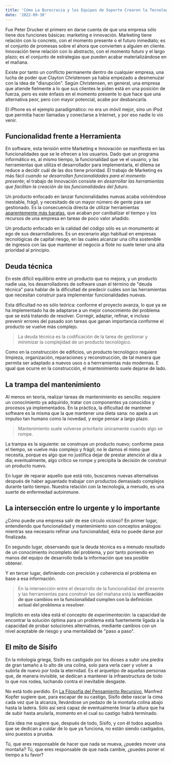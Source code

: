```yaml
---
title: 'Cómo La Burocracia y los Equipos de Soporte Crearon la Tecnología que más o menos Funciona Casi Todo El Tiempo'
date: '2022-09-30'
---
```


Fue Peter Drucker el primero en darse cuenta de que una empresa sólo tiene dos funciones básicas: marketing e innovación. Marketing tiene relación con lo concreto, con el momento presente o el futuro inmediato; es el conjunto de promesas sobre el ahora que convierten a alguien en cliente. Innovación tiene relación con lo abstracto, con el momento futuro y el largo plazo; es el conjunto de estrategias que pueden acabar materializándose en el mañana.

Existe por tanto un conflicto permanente dentro de cualquier empresa, una lucha de poder que Clayton Christensen ya había empezado a desmenuzar con la idea de "disrupción". Según Christensen, en general, una empresa que atiende fielmente a lo que sus clientes le piden está en una posición de fuerza, pero es este énfasis en el momento presente lo que hace que una alternativa peor, pero con mayor potencial, acabe por desbancarla.

El iPhone es el ejemplo paradigmático: no era un móvil mejor, sino un iPod que permitía hacer llamadas y conectarse a Internet, y por eso nadie lo vio venir.

## Funcionalidad frente a Herramienta

En software, esta tensión entre Marketing e Innovación se manifiesta en las funcionalidades que se le ofrecen a los usuarios. Dado que un programa informático es, al mismo tiempo, la funcionalidad que ve el usuario, y las herramientas que utiliza el desarrollador para implementarla, el dilema se reduce a decidir cuál de las dos tiene prioridad. El trabajo de Marketing es más fácil _cuando se desarrollan funcionalidades para el momento presente_; el trabajo de Innovación consiste en _desarrollar las herramientas que faciliten la creación de las funcionalidades del futuro_.

Un producto enfocado en lanzar funcionalidades nuevas acaba volviéndose inestable, frágil, y necesitado de un mayor número de gente para ser gestionado. Es la consecuencia directa de utilizar herramientas [aparentemente más baratas](https://buttondown.email/olvidandoamiexcel/archive/merece-la-pena-pagar-por-algo-que-puedo-hacer-en-excel/), que acaban por canibalizar el tiempo y los recursos de una empresa en tareas de poco valor añadido.

Un producto enfocado en la calidad del código sólo es un monumento al ego de sus desarrolladores. Es un escenario algo habitual en empresas tecnológicas de capital riesgo, en las cuales alcanzar una cifra sostenible de ingresos con las que mantener el negocio a flote no suele tener una alta prioridad al principio.

## Deuda técnica

En este difícil equilibrio entre un producto que no mejora, y un producto nadie usa, los desarrolladores de software usan el término de "deuda técnica" para hablar de la dificultad de predecir cuáles son las herramientas que necesitan construir para implementar funcionalidades nuevas.

Esta dificultad no es sólo teórica: conforme el proyecto avanza, lo que ya se ha implementado ha de adaptarse a un mejor conocimiento del problema que se está tratando de resolver. Corregir, adaptar, refinar, e incluso prevenir errores del pasado son tareas que ganan importancia conforme el producto se vuelve más complejo.

> La deuda técnica es la codificación de la tarea de gestionar y minimizar la complejidad de un producto tecnológico.

Como en la construcción de edificios, un producto tecnológico requiere limpieza, organización, reparaciones y reconstrucción, de tal manera que permita ser adaptado a nuevos usos o a herrramientas más modernas. E igual que ocurre en la construcción, el mantenimiento suele dejarse de lado.

## La trampa del mantenimiento

Al menos en teoría, realizar tareas de mantenimiento es sencillo: requiere un conocimiento ya adquirido, tratar con componentes ya conocidos y procesos ya implementados. En la práctica, la dificultad de mantener software es la misma que la que mantener una dieta sana: no apela a un impulso tan humano como la novedad, y exige pensar a largo plazo.

> Mantenimiento suele volverse prioritario únicamente cuando algo se rompe.

La trampa es la siguiente: se construye un producto nuevo; conforme pasa el tiempo, se vuelve más complejo y frágil; no le damos el mimo que necesita, porque es algo que no justifica dejar de prestar atención al día a día; eventualmente, algo crítico se rompe y precipita la decisión de construir un producto nuevo.

En lugar de reparar aquello que está roto, buscamos nuevas alternativas después de haber aguantado trabajar con productos demasiado complejos durante tanto tiempo. Nuestra relación con la tecnología, a menudo, es una suerte de enfermedad autoinmune.

## La intersección entre lo urgente y lo importante

¿Cómo puede una empresa salir de ese círculo vicioso? En primer lugar, entendiendo que funcionalidad y mantenimiento son conceptos análogos: mientras sea necesario refinar una funcionalidad, ésta no puede darse por finalizada.

En segundo lugar, observando que la deuda técnica es a menudo resultado de un conocimiento incompleto del problema, y por tanto poniendo en manos del equipo de desarrollo toda la información que sea posible obtener.

Y en tercer lugar, definiendo con precisión y coherencia el problema en base a esa información.

> En la intersección entre el desarrollo de la funcionalidad del presente y las herramientas para construir las del mañana está la **verificación de que cambios en la funcionalidad cumplen con la definición actual del problema a resolver**.

Implícito en esta idea está el concepto de _experimentación_: la capacidad de encontrar la solución óptima para un problema está fuertemente ligada a la capacidad de probar soluciones alternativas, mediante cambios con un nivel aceptable de riesgo y una mentalidad de "paso a paso".

## El mito de Sísifo

En la mitología griega, Sísifo es castigado por los dioses a subir una piedra de gran tamaño a lo alto de una colina, solo para verla caer y volver a subirla de nuevo por toda la eternidad. Es el arquetipo de aquellas personas que, de manera invisible, se dedican a mantener la infraestructura de todo lo que nos rodea, luchando contra el inevitable desgaste.

No está todo perdido. En [La Filosofía del Pensamiento Recursivo](https://www.goodreads.com/book/show/40752859-the-philosophy-of-recursive-thinking), Manfred Kopfer sugiere que, para escapar de su castigo, Sísifo debe rascar la cima cada vez que la alcanza, llevándose un pedazo de la montaña colina abajo hasta la ladera. Sólo así será capaz de eventualmente limar la altura que ha de subir hasta anularla, momento en el cual su castigo habrá terminado.

Esta idea me sugiere que, después de todo, Sísifo, y con él todos aquellos que se dedican a cuidar de lo que ya funciona, no están siendo castigados, sino puestos a prueba.

Tú, que eres responsable de hacer que nada se mueva, ¿puedes mover una montaña? Tú, que eres responsable de que nada cambie, ¿puedes poner el tiempo a tu favor?
